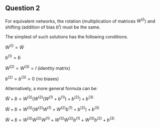 ## Question 2

For equivalent networks, the rotation (multiplication of matrices $W^{(i)}$) and shifting (addition of bias $b^{i}$) must be the same.

The simplest of such solutions has the following conditions.

$W^{(1)} = \tilde{W}$

$b^{(1)} = \tilde{b}$

$W^{(2)} = W^{(3)} = I$ (identity matrix)

$b^{(2)} = b^{(3)} = 0$ (no biases)

Alternatively, a more general formula can be:

$\tilde{W} + \tilde{b} = W^{(3)}(W^{(2)}(W^{(1)} + b^{(1)}) + b^{(2)}) +b^{(3)}$

$\tilde{W} + \tilde{b} = W^{(3)}(W^{(2)}W^{(1)} + W^{(2)}b^{(1)} + b^{(2)}) +b^{(3)}$

$\tilde{W} + \tilde{b} = W^{(3)}W^{(2)}W^{(1)} + W^{(3)}W^{(2)}b^{(1)} + W^{(3)}b^{(2)} +b^{(3)}$